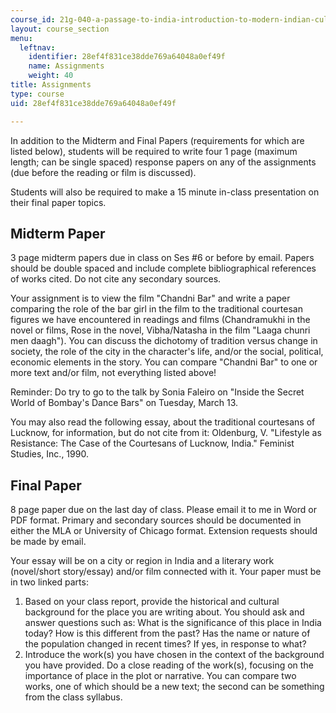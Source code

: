 ```yaml
---
course_id: 21g-040-a-passage-to-india-introduction-to-modern-indian-culture-and-society-spring-2012
layout: course_section
menu:
  leftnav:
    identifier: 28ef4f831ce38dde769a64048a0ef49f
    name: Assignments
    weight: 40
title: Assignments
type: course
uid: 28ef4f831ce38dde769a64048a0ef49f

---
```


In addition to the Midterm and Final Papers (requirements for which are listed below), students will be required to write four 1 page (maximum length; can be single spaced) response papers on any of the assignments (due before the reading or film is discussed).

Students will also be required to make a 15 minute in-class presentation on their final paper topics.

Midterm Paper
-------------

3 page midterm papers due in class on Ses #6 or before by email. Papers should be double spaced and include complete bibliographical references of works cited. Do not cite any secondary sources.

Your assignment is to view the film "Chandni Bar" and write a paper comparing the role of the bar girl in the film to the traditional courtesan figures we have encountered in readings and films (Chandramukhi in the novel or films, Rose in the novel, Vibha/Natasha in the film "Laaga chunri men daagh"). You can discuss the dichotomy of tradition versus change in society, the role of the city in the character's life, and/or the social, political, economic elements in the story. You can compare "Chandni Bar" to one or more text and/or film, not everything listed above!

Reminder: Do try to go to the talk by Sonia Faleiro on "Inside the Secret World of Bombay's Dance Bars" on Tuesday, March 13.

You may also read the following essay, about the traditional courtesans of Lucknow, for information, but do not cite from it: Oldenburg, V. "Lifestyle as Resistance: The Case of the Courtesans of Lucknow, India." Feminist Studies, Inc., 1990.

Final Paper
-----------

8 page paper due on the last day of class. Please email it to me in Word or PDF format. Primary and secondary sources should be documented in either the MLA or University of Chicago format. Extension requests should be made by email.

Your essay will be on a city or region in India and a literary work (novel/short story/essay) and/or film connected with it. Your paper must be in two linked parts:

1.  Based on your class report, provide the historical and cultural background for the place you are writing about. You should ask and answer questions such as: What is the significance of this place in India today? How is this different from the past? Has the name or nature of the population changed in recent times? If yes, in response to what?
2.  Introduce the work(s) you have chosen in the context of the background you have provided. Do a close reading of the work(s), focusing on the importance of place in the plot or narrative. You can compare two works, one of which should be a new text; the second can be something from the class syllabus.